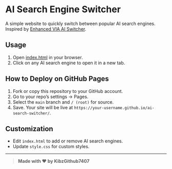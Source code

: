 # AI Search Engine Switcher

A simple website to quickly switch between popular AI search engines. Inspired by [Enhanced VIA AI Switcher](https://kibzgithub7407.github.io/enhanced-via-ai-switcher).

## Usage

1. Open [index.html](index.html) in your browser.
2. Click on any AI search engine to open it in a new tab.

## How to Deploy on GitHub Pages

1. Fork or copy this repository to your GitHub account.
2. Go to your repo’s settings → Pages.
3. Select the `main` branch and `/ (root)` for source.
4. Save. Your site will be live at `https://your-username.github.io/ai-search-switcher/`.

## Customization

- Edit `index.html` to add or remove AI search engines.
- Update `style.css` for custom styles.

---

> **Made with ❤️ by KibzGithub7407**
